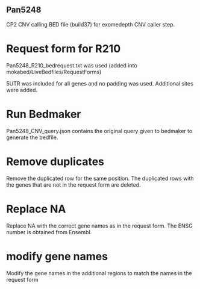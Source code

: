 ## Pan5248

CP2 CNV calling BED file (build37) for exomedepth CNV caller step.

# Request form for R210
Pan5248_R210_bedrequest.txt was used  (added into mokabed/LiveBedfiles/RequestForms)

5UTR was included for all genes and no padding was used. Additional sites were added.

# Run Bedmaker
Pan5248_CNV_query.json contains the original query given to bedmaker to generate the bedfile.

# Remove duplicates
Remove the duplicated row for the same position. The duplicated rows with the genes that are not in the request form are deleted.

# Replace NA
Replace NA with the correct gene names as in the request form. The ENSG number is obtained from Ensembl.

# modify gene names
Modify the gene names in the additional regions to match the names in the request form

